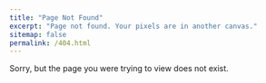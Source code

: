 ```yaml
---
title: "Page Not Found"
excerpt: "Page not found. Your pixels are in another canvas."
sitemap: false
permalink: /404.html
---
```



Sorry, but the page you were trying to view does not exist.

